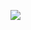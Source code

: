 ![](https://user-images.githubusercontent.com/707462/174943502-3e50162b-09a0-4e34-b7c2-c203d8729fce.gif)
